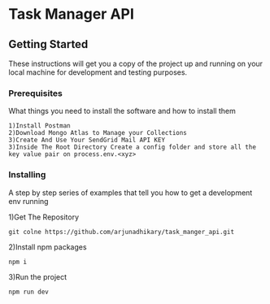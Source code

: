 # Task Manager API



## Getting Started

These instructions will get you a copy of the project up and running on your local machine for development and testing purposes. 

### Prerequisites

What things you need to install the software and how to install them

```
1)Install Postman
2)Download Mongo Atlas to Manage your Collections
3)Create And Use Your SendGrid Mail API KEY
3)Inside The Root Directory Create a config folder and store all the key value pair on process.env.<xyz>

```

### Installing

A step by step series of examples that tell you how to get a development env running

1)Get The Repository 

```
git colne https://github.com/arjunadhikary/task_manger_api.git
```

2)Install npm packages

``` 
npm i
```

3)Run the project

```
npm run dev
```



